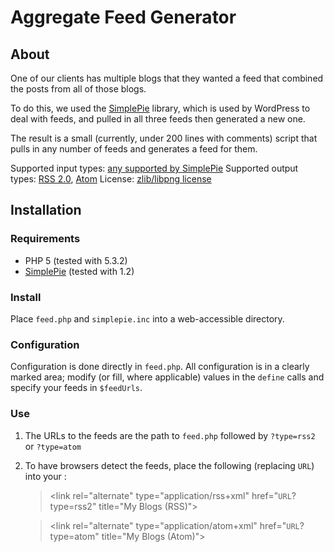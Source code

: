 Aggregate Feed Generator
========================
About
-----
One of our clients has multiple blogs that they wanted a 
feed that combined the posts from all of those blogs.

To do this, we used the [SimplePie][1] library, which is 
used by WordPress to deal with feeds, and pulled in all 
three feeds then generated a new one.

The result is a small (currently, under 200 lines with 
comments) script that pulls in any number of feeds and 
generates a feed for them.

Supported input types: [any supported by SimplePie][4]
Supported output types: [RSS 2.0][2], [Atom][3]
License: [zlib/libpng license][5]

Installation
------------
### Requirements
+ PHP 5 (tested with 5.3.2)
+ [SimplePie][1] (tested with 1.2)

### Install
Place `feed.php` and `simplepie.inc` into a web-accessible 
directory.

### Configuration
Configuration is done directly in `feed.php`. All 
configuration is in a clearly marked area; modify (or 
fill, where applicable) values in the `define` calls and 
specify your feeds in `$feedUrls`.

### Use
1. The URLs to the feeds are the path to `feed.php` followed 
   by `?type=rss2` or `?type=atom`
2. To have browsers detect the feeds, place the following 
   (replacing `URL`) into your <head>:
      
      > &lt;link rel="alternate" type="application/rss+xml"  href="`URL`?type=rss2" title="My Blogs (RSS)"&gt;

      > &lt;link rel="alternate" type="application/atom+xml"  href="`URL`?type=atom" title="My Blogs (Atom)"&gt;

[1]: http://simplepie.org
[2]: http://en.wikipedia.org/wiki/RSS
[3]: http://en.wikipedia.org/wiki/Atom_(standard)
[4]: http://simplepie.org/wiki/faq/what_versions_of_rss_or_atom_do_you_support
[5]: http://opensource.org/licenses/zlib-license
